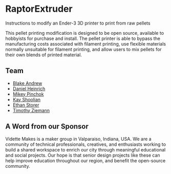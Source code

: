 # RaptorExtruder
Instructions to modify an Ender-3 3D printer to print from raw pellets

This pellet printing modification is designed to be open source, available to hobbyists for purchase and install. The pellet printer is able to bypass the manufacturing costs associated with filament printing, use flexible materials normally unsuitable for filament printing, and allow users to mix pellets for their own blends of printed material.

## Team
* [Blake Andrew](mailto:blake.andrew@valpo.edu)
* [Daniel Heinrich](mailto:daniel.heinrich@valpo.edu)
* [Mikey Pinchok](mailto:mikey.pinchok@valpo.edu)
* [Kay Shoolian](mailto:kay.shoolian@valpo.edu)
* [Ethan Storer](mailto:ethan.storer@valpo.edu)
* [Timothy Ziemann](mailto:timothy.ziemann@valpo.edu)

## A Word from our Sponsor
Vidette Makes is a maker group in Valparaiso, Indiana, USA. We are a community of technical professionals, creatives, and enthusiasts working to build a shared workspace to enrich our city through meaningful educational and social projects. Our hope is that senior design projects like these can help improve education throughout our region, and benefit the open-source community.
